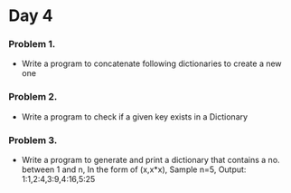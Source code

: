 # Day 4


### Problem 1.
- Write a program to concatenate following dictionaries to create a new one

### Problem 2.
- Write a program to check if a given key exists in a Dictionary

### Problem 3.
- Write a program to generate and print a dictionary that contains a no. between 1 and n, In the form of (x,x*x), Sample n=5, Output: 1:1,2:4,3:9,4:16,5:25
